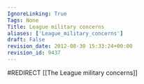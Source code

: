 ```yaml
---
IgnoreLinking: True
Tags: None
Title: League military concerns
aliases: ['League_military_concerns']
draft: False
revision_date: 2012-08-30 15:33:24+00:00
revision_id: 9437
---
```


#REDIRECT [[The League military concerns]]